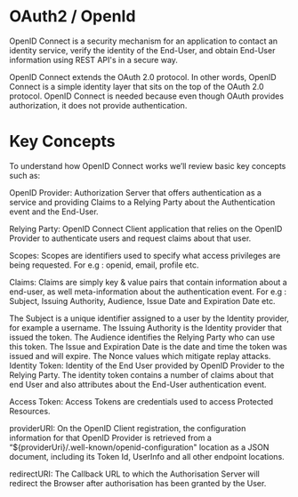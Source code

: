 # OAuth2 / OpenId

OpenID Connect is a security mechanism for an application to contact an identity service, verify the identity of the End-User, and obtain End-User information using REST API's in a secure way.

OpenID Connect extends the OAuth 2.0 protocol. In other words, OpenID Connect is a simple identity layer that sits on the top of the OAuth 2.0 protocol. OpenID Connect is needed because even though OAuth provides authorization, it does not provide authentication.

# Key Concepts
To understand how OpenID Connect works we’ll review basic key concepts such as:

OpenID Provider: Authorization Server that offers authentication as a service and providing Claims to a Relying Party about the Authentication event and the End-User.

Relying Party: OpenID Connect Client application that relies on the OpenID Provider to authenticate users and request claims about that user.

Scopes: Scopes are identifiers used to specify what access privileges are being requested. For e.g : openid, email, profile etc.

Claims: Claims are simply key & value pairs that contain information about a end-user, as well meta-information about the authentication event. For e.g : Subject, Issuing Authority, Audience, Issue Date and Expiration Date etc.

The Subject is a unique identifier assigned to a user by the Identity provider, for example a username.
The Issuing Authority is the Identity provider that issued the token.
The Audience identifies the Relying Party who can use this token.
The Issue and Expiration Date is the date and time the token was issued and will expire.
The Nonce values which mitigate replay attacks.
Identity Token:  Identity of the End User provided by OpenID Provider to the Relying Party. The identity token contains a number of claims about that end User and also attributes about the End-User authentication event.

Access Token:  Access Tokens are credentials used to access Protected Resources.

providerURI: On the OpenID Client registration, the configuration information for that OpenID Provider is retrieved from a “${providerUri}/.well-known/openid-configuration" location as a JSON document, including its Token Id, UserInfo and all other endpoint locations.

redirectURI: The Callback URL to which the Authorisation Server will redirect the Browser after authorisation has been granted by the User.


